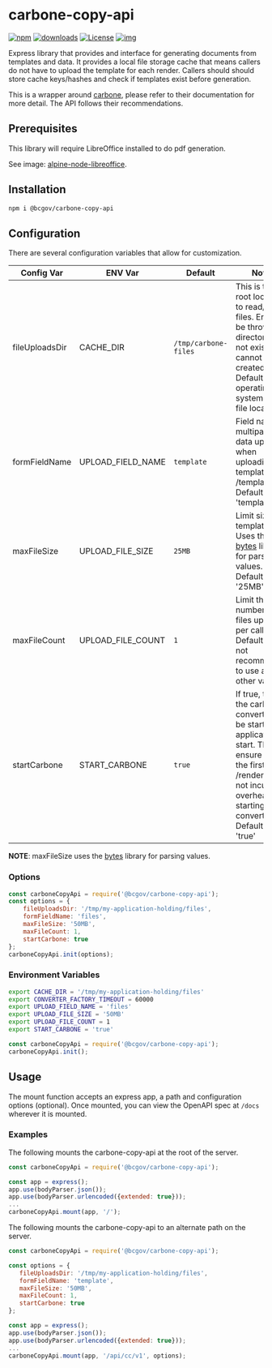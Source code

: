 # carbone-copy-api

[![npm](https://img.shields.io/npm/v/@bcgov/carbone-copy-api.svg)](https://www.npmjs.com/package/@bcgov/carbone-copy-api)
[![downloads](https://img.shields.io/npm/dm/@bcgov/carbone-copy-api.svg)](https://npmcharts.com/compare/@bcgov/carbone-copy-api?minimal=true)
[![License](https://img.shields.io/badge/License-Apache%202.0-blue.svg)](LICENSE)
[![img](https://img.shields.io/badge/Lifecycle-Stable-97ca00)](https://github.com/bcgov/repomountie/blob/master/doc/lifecycle-badges.md)

Express library that provides and interface for generating documents from templates and data.  It provides a local file storage cache that means callers do not have to upload the template for each render.  Callers should should store cache keys/hashes and check if templates exist before generation.

This is a wrapper around [carbone](https://carbone.io), please refer to their documentation for more detail.  The API follows their recommendations.

## Prerequisites

This library will require LibreOffice installed to do pdf generation.

See image: [alpine-node-libreoffice](https://hub.docker.com/r/bcgovimages/alpine-node-libreoffice).

## Installation

```sh
npm i @bcgov/carbone-copy-api
```

## Configuration

There are several configuration variables that allow for customization.

| Config Var | ENV Var | Default | Notes |
| --- | --- | --- | --- |
| fileUploadsDir | CACHE\_DIR | `/tmp/carbone-files` | This is the root location to read/write files.  Error will be thrown if directory does not exist and cannot be created.  Default is operating system temp file location. |
| formFieldName | UPLOAD\_FIELD\_NAME | `template` | Field name for multipart form data upload when uploading templates via /template api.  Default is 'template' |
| maxFileSize | UPLOAD\_FILE\_SIZE | `25MB` | Limit size of template files. Uses the [bytes](https://www.npmjs.com/package/bytes) library for parsing values.  Default is '25MB' |
| maxFileCount | UPLOAD\_FILE\_COUNT | `1` | Limit the number of files uploaded per call.  Default is 1, not recommended to use any other value. |
| startCarbone | START\_CARBONE | `true` | If true, then the carbone converter will be started on application start. This will ensure that the first call to /render will not incur the overhead of starting the converter. Default is 'true' |

**NOTE**: maxFileSize uses the [bytes](https://www.npmjs.com/package/bytes) library for parsing values.

### Options

```js
const carboneCopyApi = require('@bcgov/carbone-copy-api');
const options = {
    fileUploadsDir: '/tmp/my-application-holding/files',
    formFieldName: 'files',
    maxFileSize: '50MB',
    maxFileCount: 1,
    startCarbone: true
};
carboneCopyApi.init(options);
```

### Environment Variables

```sh
export CACHE_DIR = '/tmp/my-application-holding/files'
export CONVERTER_FACTORY_TIMEOUT = 60000
export UPLOAD_FIELD_NAME = 'files'
export UPLOAD_FILE_SIZE = '50MB'
export UPLOAD_FILE_COUNT = 1
export START_CARBONE = 'true'
```

```js
const carboneCopyApi = require('@bcgov/carbone-copy-api');
carboneCopyApi.init();
```

## Usage

The mount function accepts an express app, a path and configuration options (optional). Once mounted, you can view the OpenAPI spec at `/docs` wherever it is mounted.

### Examples

The following mounts the carbone-copy-api at the root of the server.

```js
const carboneCopyApi = require('@bcgov/carbone-copy-api');

const app = express();
app.use(bodyParser.json());
app.use(bodyParser.urlencoded({extended: true}));
...
carboneCopyApi.mount(app, '/');

```

The following mounts the carbone-copy-api to an alternate path on the server.

```js
const carboneCopyApi = require('@bcgov/carbone-copy-api');

const options = {
   fileUploadsDir: '/tmp/my-application-holding/files',
   formFieldName: 'template',
   maxFileSize: '50MB',
   maxFileCount: 1,
   startCarbone: true
};

const app = express();
app.use(bodyParser.json());
app.use(bodyParser.urlencoded({extended: true}));
...
carboneCopyApi.mount(app, '/api/cc/v1', options);
```
